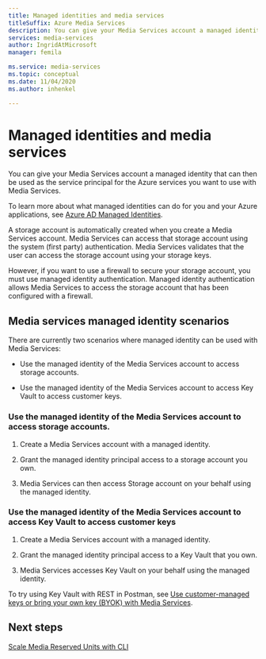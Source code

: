 ```yaml
---
title: Managed identities and media services
titleSuffix: Azure Media Services
description: You can give your Media Services account a managed identity that can then be used as the service principal for the Azure services you want to use with Media Services.
services: media-services
author: IngridAtMicrosoft
manager: femila

ms.service: media-services
ms.topic: conceptual
ms.date: 11/04/2020
ms.author: inhenkel

---
```


# Managed identities and media services

You can give your Media Services account a managed identity that can then be
used as the service principal for the Azure services you want to use with Media
Services.

To learn more about what managed identities can do for you and your Azure
applications, see [Azure AD Managed Identities](https://docs.microsoft.com/azure/active-directory/managed-identities-azure-resources/overview).

A storage account is automatically created when you create a Media Services
account. Media Services can access that storage account using the system (first
party) authentication. Media Services validates that the user can access the
storage account using your storage keys.

However, if you want to use a firewall to secure your storage account, you must
use managed identity authentication. Managed identity authentication allows Media Services to access the storage
account that has been configured with a firewall.

## Media services managed identity scenarios

There are currently two scenarios where managed identity can be used with Media
Services:

- Use the managed identity of the Media Services account to access storage
    accounts.

- Use the managed identity of the Media Services account to access Key Vault
    to access customer keys.

### Use the managed identity of the Media Services account to access storage accounts.

1. Create a Media Services account with a managed identity.

1. Grant the managed identity principal access to a storage account you own.

1. Media Services can then access Storage account on your behalf using the
    managed identity.

### Use the managed identity of the Media Services account to access Key Vault to access customer keys

1. Create a Media Services account with a managed identity.

1. Grant the managed identity principal access to a Key Vault that you own.

1. Media Services accesses Key Vault on your behalf using the managed identity.

To try using Key Vault with REST in Postman, see [Use customer-managed keys or bring your own key (BYOK) with Media Services](tutorial-byok.md).

## Next steps
[Scale Media Reserved Units with CLI](media-reserved-units-cli-how-to.md)